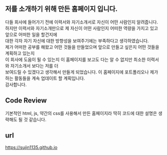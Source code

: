 ## 저를 소개하기 위해 만든 홈페이지 입니다.
다들 회사에 들어가기 전에 이력서와 자기소개서로 자신이 어떤 사람인지 알려줍니다. <br />
하지만 이력서와 자기소개만으로 제 자신이 어떤 사람인지 어떠한 역량을 가지고 있고 앞으로 어떠한 일을 할건지에 <br />
대한 각자 자기 자신에 대한 방향성을 보여주기에는 부족하다고 생각하였습니다. <br />
제가 어떠한 공부를 해왔고 어떤 것들을 만들었으며 앞으로 만들고 싶은지 어떤 것들을 계획하고 있는지 <br />
이 회사에 도움이 될 수 있는지 이 홈페이지를 보고도 다는 알 수 없지만 최소한 이력서와 자기소개서 보다는 저를 더 <br />
보여드릴 수 있겠다고 생각해서 만들게 되었습니다. 이 홈페이지에 포트폴리오나 제가 하는 활동들을 계속 업데이트 할 계획입니다. <br />
감사합니다.

## Code Review
기본적인 html, js, 약간의 css를 사용해서 만든 홈페이지라 딱히 코드에 대한 설명은 생략해도 될 것 같습니다. <br />

## url
https://sujin1135.github.io